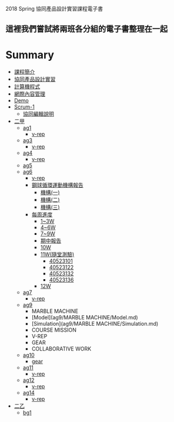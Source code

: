 
2018 Spring 協同產品設計實習課程電子書

這裡我們嘗試將兩班各分組的電子書整理在一起
----
# Summary

* [課程簡介](README.md)
* [協同產品設計實習](cd.md)
* [計算機程式](cp.md)
* [網際內容管理](wcms.md)
* [Demo](demo.md)
* [Scrum-1](scrum1/readme.md)
    * [協同編輯說明](scrum1/collaboration.md)
* [二甲](2a_readme.md)
    * [ag1](ag1/readme.md)
        * [v-rep](ag1/v-rep/readme.md)
    * [ag3](ag3/readme.md)
        * [v-rep](ag3/v-rep/readme.md)
    * [ag4](ag4/readme.md)
        * [v-rep](ag4/v-rep/readme.md)
    * [ag5](ag5/readme.md)
    * [ag6](ag6/readme.md)
        * [v-rep](ag6/v-rep/readme.md)
        * [鋼球循環運動機構報告](ag6/gang-qiu-xun-huan-yun-dong-ji-gou-bao-gao/README.md)
            * [機構\(一\)](ag6/gang-qiu-xun-huan-yun-dong-ji-gou-bao-gao/ji-gou-yi.md)
            * [機構\(二\)](ag6/gang-qiu-xun-huan-yun-dong-ji-gou-bao-gao/ji-gou-er.md)
            * [機構\(三\)](ag6/gang-qiu-xun-huan-yun-dong-ji-gou-bao-gao/ji-gou-san.md)
         * [每周進度](ag6/mei-zhou-jin-du/README.md)
            * [1~3W](ag6/mei-zhou-jin-du/1-3w.md)
            * [4~6W](ag6/mei-zhou-jin-du/4-6w.md)
            * [7~9W](ag6/mei-zhou-jin-du/7-9w.md)
            * [期中報告](ag6/mei-zhou-jin-du/qi-zhong-bao-gao.md)
            * [10W](ag6/mei-zhou-jin-du/10w.md)
            * [11W\(隨堂測驗\)](ag6/mei-zhou-jin-du/11w-sui-tang-ce-yan/README.md)
                * [40523101](ag6/mei-zhou-jin-du/11w-sui-tang-ce-yan/40523101.md)
                * [40523122](ag6/mei-zhou-jin-du/11w-sui-tang-ce-yan/40523122.md)
                * [40523132](ag6/mei-zhou-jin-du/11w-sui-tang-ce-yan/40523132.md)
                * [40523136](ag6/mei-zhou-jin-du/11w-sui-tang-ce-yan/40523136.md)
            * [12W](ag6/mei-zhou-jin-du/11w-sui-tang-ce-yan/12w.md)
    * [ag7](ag7/readme.md)
        * [v-rep](ag7/v-rep/readme.md)
    * [ag9](ag9/readme.md)
      * MARBLE MACHINE
      * [Model](ag9/MARBLE MACHINE/Model.md)
      * [Simulation](ag9/MARBLE MACHINE/Simulation.md)
      * COURSE MISSION
      * V-REP
      * GEAR
      * COLLABORATIVE WORK
    * [ag10](ag10/readme.md)
      * [gear](ag10/gear/readme.md)
    * [ag11](ag11/readme.md)
      * [v-rep](ag11/v-rep/readme.md)
    * [ag12](ag12/readme.md)
      * [v-rep](ag12/v-rep/readme.md)
    * [ag14](ag14/readme.md)
      * [v-rep](ag14/v-rep/readme.md)
* [二乙](2b_readme.md)
    * [bg1](bg1/readme.md)
